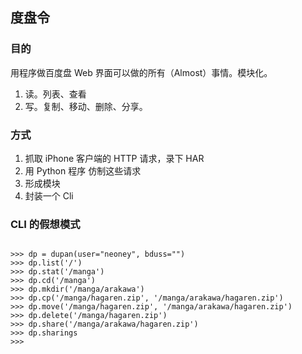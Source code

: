 ## 度盘令

### 目的

用程序做百度盘 Web 界面可以做的所有（Almost）事情。模块化。

1. 读。列表、查看
2. 写。复制、移动、删除、分享。

### 方式

1. 抓取 iPhone 客户端的 HTTP 请求，录下 HAR
2. 用 Python 程序 仿制这些请求
3. 形成模块
4. 封装一个 Cli

### CLI 的假想模式

```

>>> dp = dupan(user="neoney", bduss="")
>>> dp.list('/')
>>> dp.stat('/manga')
>>> dp.cd('/manga')
>>> dp.mkdir('/manga/arakawa')
>>> dp.cp('/manga/hagaren.zip', '/manga/arakawa/hagaren.zip')
>>> dp.move('/manga/hagaren.zip', '/manga/arakawa/hagaren.zip')
>>> dp.delete('/manga/hagaren.zip')
>>> dp.share('/manga/arakawa/hagaren.zip')
>>> dp.sharings
>>>

```